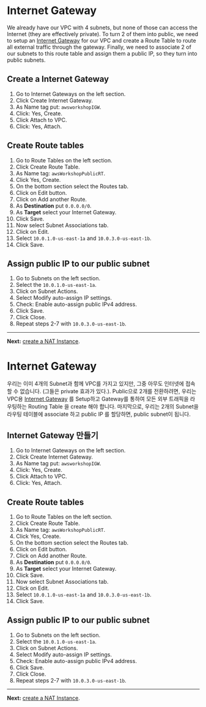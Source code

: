 # Internet Gateway

We already have our VPC with 4 subnets, but none of those can access the Internet (they are effectively private). To turn 2 of them into public, we need to setup an [Internet Gateway](http://docs.aws.amazon.com/AmazonVPC/latest/UserGuide/VPC_Internet_Gateway.html) for our VPC and create a Route Table to route all external traffic through the gateway.
Finally, we need to associate 2 of our subnets to this route table and assign them a public IP, so they turn into public subnets.

## Create a Internet Gateway
1. Go to Internet Gateways on the left section.
2. Click Create Internet Gateway.
3. As Name tag put: `awsworkshopIGW`.
4. Click: Yes, Create.
5. Click Attach to VPC.
6. Click: Yes, Attach.

## Create Route tables
1. Go to Route Tables on the left section.
2. Click Create Route Table.
3. As Name tag: `awsWorkshopPublicRT`.
4. Click Yes, Create.
5. On the bottom section select the Routes tab.
6. Click on Edit button.
7. Click on Add another Route.
8. As **Destination** put `0.0.0.0/0`.
9. As **Target** select your Internet Gateway.
10. Click Save.
11. Now select Subnet Associations tab.
12. Click on Edit.
13. Select `10.0.1.0-us-east-1a` and `10.0.3.0-us-east-1b`.
14. Click Save.

## Assign public IP to our public subnet
1. Go to Subnets on the left section.
2. Select the `10.0.1.0-us-east-1a`.
3. Click on Subnet Actions.
4. Select Modify auto-assign IP settings.
5. Check: Enable auto-assign public IPv4 address.
6. Click Save.
7. Click Close.
8. Repeat steps 2-7 with `10.0.3.0-us-east-1b`.

---
**Next:** [create a NAT Instance](/workshop/vpc-subnets-bastion/03-nat-instance.md).

# Internet Gateway

우리는 이미 4개의 Subnet과 함께 VPC를 가지고 있지만, 그중 아무도 인터넷에 접속할 수 없습니다. (그들은 private 효과가 있다.). Public으로 2개를 전환하려면, 우리는 VPC용 [Internet Gateway](http://docs.aws.amazon.com/AmazonVPC/latest/UserGuide/VPC_Internet_Gateway.html) 를 Setup하고 Gateway를 통하여 모든 외부 트래픽을 라우팅하는 Routing Table 을 create 해야 합니다. 마지막으로, 우리는 2개의 Subnet을 라우팅 테이블에 associate 하고 public IP 를 할당하면, public subnet이 됩니다.

## Internet Gateway 만들기
1. Go to Internet Gateways on the left section.
2. Click Create Internet Gateway.
3. As Name tag put: `awsworkshopIGW`.
4. Click: Yes, Create.
5. Click Attach to VPC.
6. Click: Yes, Attach.

## Create Route tables
1. Go to Route Tables on the left section.
2. Click Create Route Table.
3. As Name tag: `awsWorkshopPublicRT`.
4. Click Yes, Create.
5. On the bottom section select the Routes tab.
6. Click on Edit button.
7. Click on Add another Route.
8. As **Destination** put `0.0.0.0/0`.
9. As **Target** select your Internet Gateway.
10. Click Save.
11. Now select Subnet Associations tab.
12. Click on Edit.
13. Select `10.0.1.0-us-east-1a` and `10.0.3.0-us-east-1b`.
14. Click Save.

## Assign public IP to our public subnet
1. Go to Subnets on the left section.
2. Select the `10.0.1.0-us-east-1a`.
3. Click on Subnet Actions.
4. Select Modify auto-assign IP settings.
5. Check: Enable auto-assign public IPv4 address.
6. Click Save.
7. Click Close.
8. Repeat steps 2-7 with `10.0.3.0-us-east-1b`.

---
**Next:** [create a NAT Instance](/workshop/vpc-subnets-bastion/03-nat-instance.md).